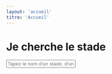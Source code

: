 ```yaml
---
layout: 'accueil'
titre: 'Accueil'
---
```


# Je cherche le stade

<input type="text" id="recherche" placeholder="Tapez le nom d'un stade, d'un club, d'une ville..." aria-label="Champ de recherche">